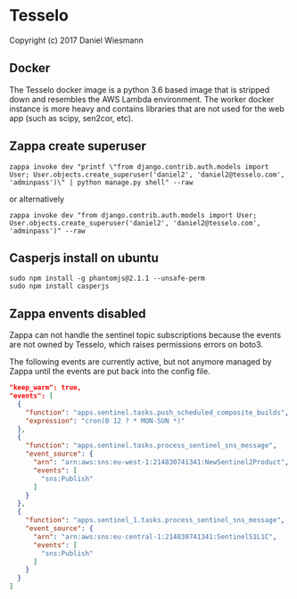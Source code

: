 Tesselo
=======

Copyright (c) 2017 Daniel Wiesmann

Docker
------
The Tesselo docker image is a python 3.6 based image that is stripped down and
resembles the AWS Lambda environment. The worker docker instance is more heavy
and contains libraries that are not used for the web app (such as scipy,
sen2cor, etc).


Zappa create superuser
----------------------

    zappa invoke dev "printf \"from django.contrib.auth.models import User; User.objects.create_superuser('daniel2', 'daniel2@tesselo.com', 'adminpass')\" | python manage.py shell" --raw

or alternatively

    zappa invoke dev "from django.contrib.auth.models import User; User.objects.create_superuser('daniel2', 'daniel2@tesselo.com', 'adminpass')" --raw


Casperjs install on ubuntu
--------------------------
```
sudo npm install -g phantomjs@2.1.1 --unsafe-perm
sudo npm install casperjs
```


Zappa envents disabled
----------------------
Zappa can not handle the sentinel topic subscriptions because the events are
not owned by Tesselo, which raises permissions errors on boto3.

The following events are currently active, but not anymore managed by Zappa
until the events are put back into the config file.
```json
"keep_warm": true,
"events": [
  {
    "function": "apps.sentinel.tasks.push_scheduled_composite_builds",
    "expression": "cron(0 12 ? * MON-SUN *)"
  },
  {
    "function": "apps.sentinel.tasks.process_sentinel_sns_message",
    "event_source": {
      "arn": "arn:aws:sns:eu-west-1:214830741341:NewSentinel2Product",
      "events": [
        "sns:Publish"
      ]
    }
  },
  {
    "function": "apps.sentinel_1.tasks.process_sentinel_sns_message",
    "event_source": {
      "arn": "arn:aws:sns:eu-central-1:214830741341:SentinelS1L1C",
      "events": [
        "sns:Publish"
      ]
    }
  }
]
```
